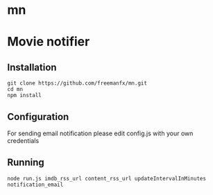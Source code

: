 # mn

Movie notifier
==============

Installation
-----------

`git clone https://github.com/freemanfx/mn.git`  
`cd mn`   
`npm install`

Configuration
-------------

For sending email notification please edit config.js with your own credentials

Running
-------
`node run.js imdb_rss_url content_rss_url updateIntervalInMinutes notification_email`
